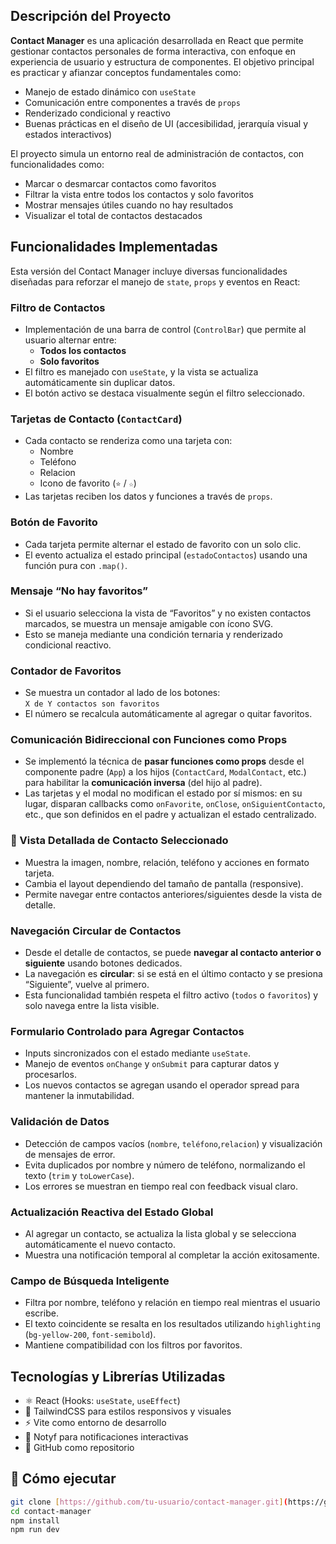 ## Descripción del Proyecto

**Contact Manager** es una aplicación desarrollada en React que permite gestionar contactos personales de forma interactiva, con enfoque en experiencia de usuario y estructura de componentes. El objetivo principal es practicar y afianzar conceptos fundamentales como:

- Manejo de estado dinámico con `useState`
- Comunicación entre componentes a través de `props`
- Renderizado condicional y reactivo
- Buenas prácticas en el diseño de UI (accesibilidad, jerarquía visual y estados interactivos)

El proyecto simula un entorno real de administración de contactos, con funcionalidades como:
- Marcar o desmarcar contactos como favoritos
- Filtrar la vista entre todos los contactos y solo favoritos
- Mostrar mensajes útiles cuando no hay resultados
- Visualizar el total de contactos destacados

## Funcionalidades Implementadas

Esta versión del Contact Manager incluye diversas funcionalidades diseñadas para reforzar el manejo de `state`, `props` y eventos en React:

### Filtro de Contactos

- Implementación de una barra de control (`ControlBar`) que permite al usuario alternar entre:
  - **Todos los contactos**
  - **Solo favoritos**
- El filtro es manejado con `useState`, y la vista se actualiza automáticamente sin duplicar datos.
- El botón activo se destaca visualmente según el filtro seleccionado.

### Tarjetas de Contacto (`ContactCard`)

- Cada contacto se renderiza como una tarjeta con:
  - Nombre
  - Teléfono
  - Relacion
  - Icono de favorito (`⭐` / `☆`)
- Las tarjetas reciben los datos y funciones a través de `props`.

### Botón de Favorito

- Cada tarjeta permite alternar el estado de favorito con un solo clic.
- El evento actualiza el estado principal (`estadoContactos`) usando una función pura con `.map()`.

### Mensaje “No hay favoritos”

- Si el usuario selecciona la vista de “Favoritos” y no existen contactos marcados, se muestra un mensaje amigable con ícono SVG.
- Esto se maneja mediante una condición ternaria y renderizado condicional reactivo.

### Contador de Favoritos

- Se muestra un contador al lado de los botones:  
  `X de Y contactos son favoritos`
- El número se recalcula automáticamente al agregar o quitar favoritos.


### Comunicación Bidireccional con Funciones como Props

- Se implementó la técnica de **pasar funciones como props** desde el componente padre (`App`) a los hijos (`ContactCard`, `ModalContact`, etc.) para habilitar la **comunicación inversa** (del hijo al padre).
- Las tarjetas y el modal no modifican el estado por sí mismos: en su lugar, disparan callbacks como `onFavorite`, `onClose`, `onSiguientContacto`, etc., que son definidos en el padre y actualizan el estado centralizado.


### 📇 Vista Detallada de Contacto Seleccionado
- Muestra la imagen, nombre, relación, teléfono y acciones en formato tarjeta.
- Cambia el layout dependiendo del tamaño de pantalla (responsive).
- Permite navegar entre contactos anteriores/siguientes desde la vista de detalle.


### Navegación Circular de Contactos

- Desde el detalle de contactos, se puede **navegar al contacto anterior o siguiente** usando botones dedicados.
- La navegación es **circular**: si se está en el último contacto y se presiona “Siguiente”, vuelve al primero.
- Esta funcionalidad también respeta el filtro activo (`todos` o `favoritos`) y solo navega entre la lista visible.

### Formulario Controlado para Agregar Contactos
- Inputs sincronizados con el estado mediante `useState`.
- Manejo de eventos `onChange` y `onSubmit` para capturar datos y procesarlos.
- Los nuevos contactos se agregan usando el operador spread para mantener la inmutabilidad.

### Validación de Datos
- Detección de campos vacíos (`nombre`, `teléfono`,`relacion`) y visualización de mensajes de error.
- Evita duplicados por nombre y número de teléfono, normalizando el texto (`trim` y `toLowerCase`).
- Los errores se muestran en tiempo real con feedback visual claro.

### Actualización Reactiva del Estado Global
- Al agregar un contacto, se actualiza la lista global y se selecciona automáticamente el nuevo contacto.
- Muestra una notificación temporal al completar la acción exitosamente.

### Campo de Búsqueda Inteligente
- Filtra por nombre, teléfono y relación en tiempo real mientras el usuario escribe.
- El texto coincidente se resalta en los resultados utilizando `highlighting` (`bg-yellow-200`, `font-semibold`).
- Mantiene compatibilidad con los filtros por favoritos.


## Tecnologías y Librerías Utilizadas

- ⚛️ React (Hooks: `useState`, `useEffect`)
- 💨 TailwindCSS para estilos responsivos y visuales
- ⚡ Vite como entorno de desarrollo
- 🧩 Notyf para notificaciones interactivas
- 🤖 GitHub como repositorio



## 📌 Cómo ejecutar

```bash
git clone [https://github.com/tu-usuario/contact-manager.git](https://github.com/CattCloud/contact-manager)
cd contact-manager
npm install
npm run dev
